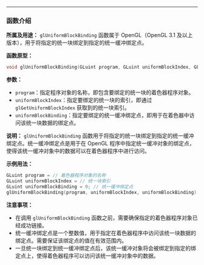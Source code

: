 
----
### 函数介绍

**所属及用途：** `glUniformBlockBinding` 函数属于 OpenGL（OpenGL 3.1 及以上版本），用于将指定的统一块绑定到指定的统一缓冲绑定点。

**函数原型：**
```cpp
void glUniformBlockBinding(GLuint program, GLuint uniformBlockIndex, GLuint uniformBlockBinding);
```

**参数：**
- `program`：指定程序对象的名称，即包含要绑定的统一块的着色器程序对象。
- `uniformBlockIndex`：指定要绑定的统一块的索引，即通过 `glGetUniformBlockIndex` 获取到的统一块索引。
- `uniformBlockBinding`：指定要绑定的统一缓冲绑定点，即用于在着色器中访问该统一块数据的绑定点。

**说明：**
`glUniformBlockBinding` 函数用于将指定的统一块绑定到指定的统一缓冲绑定点。统一缓冲绑定点是用于在 OpenGL 程序中指定统一缓冲对象的绑定点，使得该统一缓冲对象中的数据可以在着色器程序中进行访问。

**示例用法：**
```cpp
GLuint program = // 着色器程序对象的名称
GLuint uniformBlockIndex = // 统一块索引
GLuint uniformBlockBinding = 0; // 统一缓冲绑定点
glUniformBlockBinding(program, uniformBlockIndex, uniformBlockBinding);
```

**注意事项：**
- 在调用 `glUniformBlockBinding` 函数之前，需要确保指定的着色器程序对象已经成功链接。
- 统一缓冲绑定点是一个整数值，用于指定在着色器程序中访问该统一块数据的绑定点。需要保证该绑定点的值在有效范围内。
- 一旦统一块绑定到统一缓冲绑定点后，该统一缓冲对象将会被绑定到指定的绑定点上，使得着色器程序可以访问该统一缓冲对象中的数据。